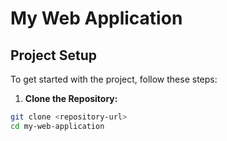 # My Web Application
## Project Setup
To get started with the project, follow
these steps:
1. **Clone the Repository:**
```sh
git clone <repository-url>
cd my-web-application
```